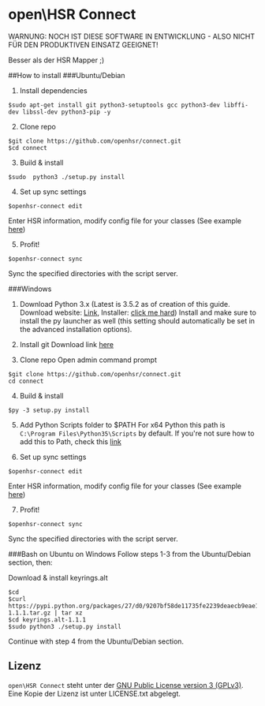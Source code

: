 # open\HSR Connect

WARNUNG: NOCH IST DIESE SOFTWARE IN ENTWICKLUNG - ALSO NICHT FÜR DEN PRODUKTIVEN EINSATZ GEEIGNET!

Besser als der HSR Mapper ;)

##How to install
###Ubuntu/Debian
1. Install dependencies
```
$sudo apt-get install git python3-setuptools gcc python3-dev libffi-dev libssl-dev python3-pip -y
```
2. Clone repo
```
$git clone https://github.com/openhsr/connect.git
$cd connect
```
3. Build & install
```
$sudo  python3 ./setup.py install
```
4. Set up sync settings
```
$openhsr-connect edit
```
Enter HSR information, modify config file for your classes (See example [here](https://github.com/seroam/connect/blob/master/docs/config.example.yaml))

5. Profit!
```
$openhsr-connect sync
```
Sync the specified directories with the script server.



###Windows
1. Download Python 3.x (Latest is 3.5.2 as of creation of this guide. Download website: [Link](https://www.python.org/downloads/release/python-352/), Installer: [click me hard](https://www.python.org/ftp/python/3.5.2/python-3.5.2-amd64.exe))
Install and make sure to install the py launcher as well (this setting should automatically be set in the advanced installation options).

2. Install git
Download link [here](https://git-scm.com/download/win)

3. Clone repo
Open admin command prompt
```
$git clone https://github.com/openhsr/connect.git
cd connect
```

4. Build & install
```
$py -3 setup.py install
```

5. Add Python Scripts folder to $PATH
For x64 Python this path is ```C:\Program Files\Python35\Scripts``` by default. If you're not sure how to add this to Path, check this [link](http://www.computerhope.com/issues/ch000549.htm)

6. Set up sync settings
```
$openhsr-connect edit
```
Enter HSR information, modify config file for your classes (See example [here](https://github.com/seroam/connect/blob/master/docs/config.example.yaml))

7. Profit!
```
$openhsr-connect sync
```
Sync the specified directories with the script server.

###Bash on Ubuntu on Windows
Follow steps 1-3 from the Ubuntu/Debian section, then:

Download & install keyrings.alt
```
$cd
$curl https://pypi.python.org/packages/27/d0/9207bf58de11735fe2239deaecb9eae1084e2887077a700ac8aa27bd8159/keyrings.alt-1.1.1.tar.gz | tar xz
$cd keyrings.alt-1.1.1
$sudo python3 ./setup.py install
```

Continue with step 4 from the Ubuntu/Debian section.


 
## Lizenz

```open\HSR Connect``` steht unter der [GNU Public License version 3 (GPLv3)](https://www.gnu.org/licenses/gpl-3.0.html). Eine Kopie der Lizenz ist unter LICENSE.txt abgelegt.
